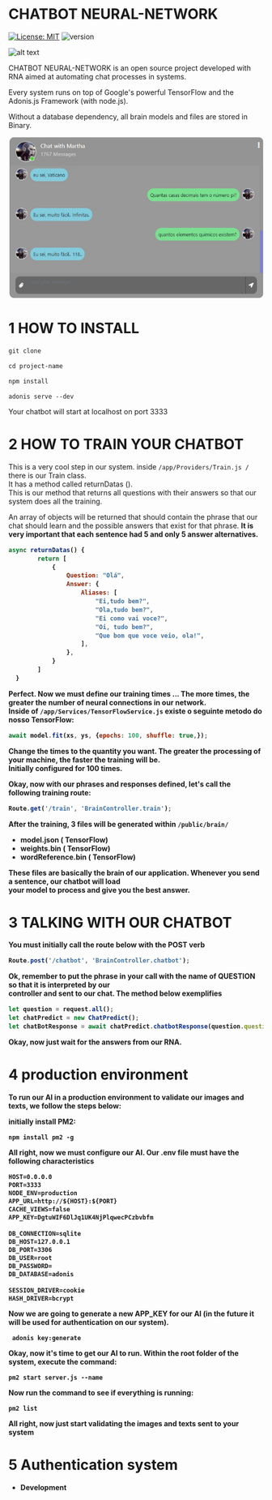 # CHATBOT NEURAL-NETWORK
[![License: MIT](https://img.shields.io/badge/License-MIT-yellow.svg)](https://opensource.org/licenses/MIT)
![version](https://img.shields.io/badge/version-1.0.0-blue)

![alt text](https://chatbotmaker.io/wp-content/uploads/ia-e-chatbots.png)

CHATBOT NEURAL-NETWORK is an open source project developed with RNA aimed at automating chat processes in systems.<br/>

Every system runs on top of Google's powerful TensorFlow and the Adonis.js Framework (with node.js).<br/>

Without a database dependency, all brain models and files are stored in Binary.<br/>

![alt text](https://raw.githubusercontent.com/rhaymisonbetini/neural-network-chatbot/main/public/print/print.jpg)

# 1 HOW TO INSTALL

```
git clone
```
```
cd project-name
```
```
npm install
```

```
adonis serve --dev
```
Your chatbot will start at localhost on port 3333

# 2 HOW TO TRAIN YOUR CHATBOT

This is a very cool step in our system.
inside ```/app/Providers/Train.js /``` there is our Train class.<br/>
It has a method called returnDatas ().<br/>
This is our method that returns all questions with their answers so that our system does all the training.<br/>

An array of objects will be returned that should contain the phrase that our chat should learn and the possible answers that exist for that phrase.
<b>It is very important that each sentence had 5 and only 5 answer alternatives.<b/><br/>
```javascript
async returnDatas() {
        return [
            {
                Question: "Olá",
                Answer: {
                    Aliases: [
                        "Ei,tudo bem?",
                        "Ola,tudo bem?",
                        "Ei como vai voce?",
                        "Oi, tudo bem?",
                        "Que bom que voce veio, ola!",
                    ],
                },
            }
        ]
  }
```
Perfect. Now we must define our training times ... The more times, the greater the number of neural connections in our network. <br/>
Inside of ```/app/Services/TensorFlowService.js``` existe o seguinte metodo do nosso TensorFlow:
```javascript 
await model.fit(xs, ys, {epochs: 100, shuffle: true,});
```
Change the times to the quantity you want. The greater the processing of your machine, the faster the training will be. <br/>
Initially configured for 100 times. <br/>
  
Okay, now with our phrases and responses defined, let's call the following training route:
```javascript
Route.get('/train', 'BrainController.train');
```

After the training, 3 files will be generated within ```/public/brain/```
* model.json ( TensorFlow)
* weights.bin ( TensorFlow)
* wordReference.bin ( TensorFlow)

These files are basically the brain of our application. Whenever you send a sentence, our chatbot will load <br/>
your model to process and give you the best answer.

# 3 TALKING WITH OUR CHATBOT

You must initially call the route below with the POST verb

```javascript
Route.post('/chatbot', 'BrainController.chatbot');
```
Ok, remember to put the phrase in your call with the name of QUESTION so that it is interpreted by our <br/>
controller and sent to our chat. The method below exemplifies

```javascript
let question = request.all();
let chatPredict = new ChatPredict();
let chatBotResponse = await chatPredict.chatbotResponse(question.question);
```

Okay, now just wait for the answers from our RNA.

# 4 production environment

To run our AI in a production environment to validate our images and texts, we follow the steps below:

initially install PM2:
```
npm install pm2 -g
```
All right, now we must configure our AI. Our .env file must have the following characteristics

```
HOST=0.0.0.0
PORT=3333
NODE_ENV=production 
APP_URL=http://${HOST}:${PORT}
CACHE_VIEWS=false
APP_KEY=DgtuWIF6DlJq1UK4NjPlqwecPCzbvbfm

DB_CONNECTION=sqlite
DB_HOST=127.0.0.1
DB_PORT=3306
DB_USER=root
DB_PASSWORD=
DB_DATABASE=adonis

SESSION_DRIVER=cookie
HASH_DRIVER=bcrypt

```
Now we are going to generate a new APP_KEY for our AI (in the future it will be used for authentication on our system).

```
 adonis key:generate
```

Okay, now it's time to get our AI to run.
Within the root folder of the system, execute the command:

```
pm2 start server.js --name
```
Now run the command to see if everything is running:

```
pm2 list
```

All right, now just start validating the images and texts sent to your system

# 5 Authentication system
* Development
